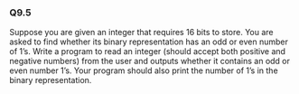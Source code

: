 ### Q9.5

Suppose you are given an integer that requires 16 bits to store. You are asked to find whether its binary representation has an odd or even number of 1’s. Write a program to read an integer (should accept both positive and negative numbers) from the user and outputs whether it contains an odd or even number 1’s. Your program should also print the number of 1’s in the binary representation.